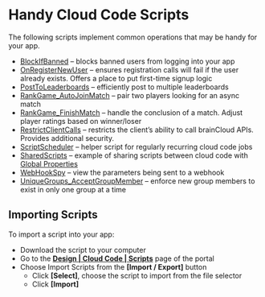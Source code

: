 # Handy Cloud Code Scripts

The following scripts implement common operations that may be handy for your app.

* [BlockIfBanned](BlockIfBanned/readme.md) – blocks banned users from logging into your app
* [OnRegisterNewUser](OnRegisterNewUser/readme.md) – ensures registration calls will fail if the user already exists. Offers a place to put first-time signup logic
* [PostToLeaderboards](PostToLeaderboards/readme.md) – efficiently post to multiple leaderboards
* [RankGame_AutoJoinMatch](RankGame_AutoJoinMatch/readme.md) – pair two players looking for an async match
* [RankGame_FinishMatch](RankGame_FinishMatch/readme.md) – handle the conclusion of a match. Adjust player ratings based on winner/loser
* [RestrictClientCalls](RestrictClientCalls/readme.md) – restricts the client’s ability to call brainCloud APIs. Provides additional security.
* [ScriptScheduler](ScriptScheduler/readme.md) – helper script for regularly recurring cloud code jobs
* [SharedScripts](SharedScripts/readme.md) – example of sharing scripts between cloud code with [Global Properties](https://getbraincloud.com/apidocs/apiref/#cc-bridge-getglobalproperty)
* [WebHookSpy](WebHookSpy/readme.md) – view the parameters being sent to a webhook
* [UniqueGroups_AcceptGroupMember](UniqueGroups_AcceptGroupMember/readme.md) – enforce new group members to exist in only one group at a time

## Importing Scripts
To import a script into your app:

* Download the script to your computer
* Go to the [**Design | Cloud Code | Scripts**](https://portal.braincloudservers.com/login#/development/serverscripts-edit) page of the portal
* Choose Import Scripts from the **[Import / Export]** button
    * Click **[Select]**, choose the script to import from the file selector
    * Click **[Import]**